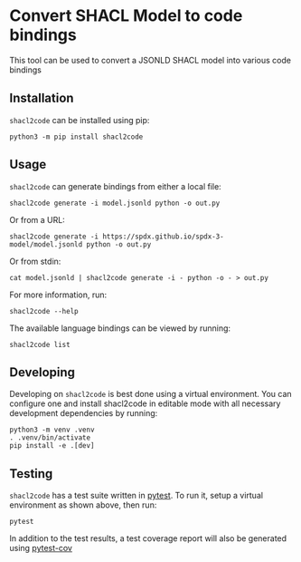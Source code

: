 # Convert SHACL Model to code bindings

This tool can be used to convert a JSONLD SHACL model into various code
bindings

## Installation

`shacl2code` can be installed using pip:

```shell
python3 -m pip install shacl2code
```

## Usage

`shacl2code` can generate bindings from either a local file:
```shell
shacl2code generate -i model.jsonld python -o out.py
```
Or from a URL:
```shell
shacl2code generate -i https://spdx.github.io/spdx-3-model/model.jsonld python -o out.py
```
Or from stdin:
```shell
cat model.jsonld | shacl2code generate -i - python -o - > out.py
```

For more information, run:
```shell
shacl2code --help
```

The available language bindings can be viewed by running:
```shell
shacl2code list
```

## Developing

Developing on `shacl2code` is best done using a virtual environment. You can
configure one and install shacl2code in editable mode with all necessary
development dependencies by running:

```shell
python3 -m venv .venv
. .venv/bin/activate
pip install -e .[dev]
```

## Testing

`shacl2code` has a test suite written in [pytest][pytest]. To run it, setup a
virtual environment as shown above, then run:
```shell
pytest
```

In addition to the test results, a test coverage report will also be generated
using [pytest-cov][pytest-cov]



[pytest]: https://www.pytest.org
[pytest-cov]: https://pytest-cov.readthedocs.io/en/latest/

